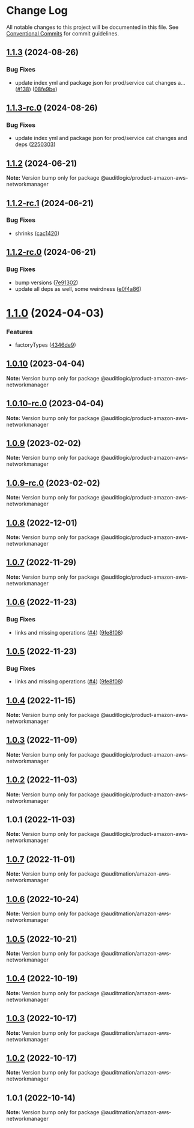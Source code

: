 # Change Log

All notable changes to this project will be documented in this file.
See [Conventional Commits](https://conventionalcommits.org) for commit guidelines.

## [1.1.3](https://github.com/auditlogic/product/compare/@auditlogic/product-amazon-aws-networkmanager@1.1.2...@auditlogic/product-amazon-aws-networkmanager@1.1.3) (2024-08-26)


### Bug Fixes

* update index yml and package json for prod/service cat changes a… ([#138](https://github.com/auditlogic/product/issues/138)) ([08fe9be](https://github.com/auditlogic/product/commit/08fe9beb1c8457462a19bc69caa02e6212d97e1a))





## [1.1.3-rc.0](https://github.com/auditlogic/product/compare/@auditlogic/product-amazon-aws-networkmanager@1.1.2...@auditlogic/product-amazon-aws-networkmanager@1.1.3-rc.0) (2024-08-26)


### Bug Fixes

* update index yml and package json for prod/service cat changes and deps ([2250303](https://github.com/auditlogic/product/commit/225030363a363608240135b7ebed386b28f01e4b))





## [1.1.2](https://github.com/auditlogic/product/compare/@auditlogic/product-amazon-aws-networkmanager@1.1.2-rc.1...@auditlogic/product-amazon-aws-networkmanager@1.1.2) (2024-06-21)

**Note:** Version bump only for package @auditlogic/product-amazon-aws-networkmanager





## [1.1.2-rc.1](https://github.com/auditlogic/product/compare/@auditlogic/product-amazon-aws-networkmanager@1.1.2-rc.0...@auditlogic/product-amazon-aws-networkmanager@1.1.2-rc.1) (2024-06-21)


### Bug Fixes

* shrinks ([cac1420](https://github.com/auditlogic/product/commit/cac14200fefcd8183ab69fe89a47bd3f70f563e9))





## [1.1.2-rc.0](https://github.com/auditlogic/product/compare/@auditlogic/product-amazon-aws-networkmanager@1.1.0...@auditlogic/product-amazon-aws-networkmanager@1.1.2-rc.0) (2024-06-21)


### Bug Fixes

* bump versions ([7e91302](https://github.com/auditlogic/product/commit/7e913023b8b312150ed7762c32fbbe616be71de5))
* update all deps as well, some weirdness ([e0f4a86](https://github.com/auditlogic/product/commit/e0f4a864714e2d3de6bbf3da014d5312fe53be2f))





# [1.1.0](https://github.com/auditlogic/product/compare/@auditlogic/product-amazon-aws-networkmanager@1.0.10...@auditlogic/product-amazon-aws-networkmanager@1.1.0) (2024-04-03)


### Features

* factoryTypes ([4346de9](https://github.com/auditlogic/product/commit/4346de92693aee892fccf725338ffc7b80ab182b))





## [1.0.10](https://github.com/auditlogic/product/compare/@auditlogic/product-amazon-aws-networkmanager@1.0.9...@auditlogic/product-amazon-aws-networkmanager@1.0.10) (2023-04-04)

**Note:** Version bump only for package @auditlogic/product-amazon-aws-networkmanager





## [1.0.10-rc.0](https://github.com/auditlogic/product/compare/@auditlogic/product-amazon-aws-networkmanager@1.0.9...@auditlogic/product-amazon-aws-networkmanager@1.0.10-rc.0) (2023-04-04)

**Note:** Version bump only for package @auditlogic/product-amazon-aws-networkmanager





## [1.0.9](https://github.com/auditlogic/product/compare/@auditlogic/product-amazon-aws-networkmanager@1.0.8...@auditlogic/product-amazon-aws-networkmanager@1.0.9) (2023-02-02)

**Note:** Version bump only for package @auditlogic/product-amazon-aws-networkmanager





## [1.0.9-rc.0](https://github.com/auditlogic/product/compare/@auditlogic/product-amazon-aws-networkmanager@1.0.8...@auditlogic/product-amazon-aws-networkmanager@1.0.9-rc.0) (2023-02-02)

**Note:** Version bump only for package @auditlogic/product-amazon-aws-networkmanager





## [1.0.8](https://github.com/auditlogic/product/compare/@auditlogic/product-amazon-aws-networkmanager@1.0.7...@auditlogic/product-amazon-aws-networkmanager@1.0.8) (2022-12-01)

**Note:** Version bump only for package @auditlogic/product-amazon-aws-networkmanager





## [1.0.7](https://github.com/auditlogic/product/compare/@auditlogic/product-amazon-aws-networkmanager@1.0.6...@auditlogic/product-amazon-aws-networkmanager@1.0.7) (2022-11-29)

**Note:** Version bump only for package @auditlogic/product-amazon-aws-networkmanager





## [1.0.6](https://github.com/auditlogic/product/compare/@auditlogic/product-amazon-aws-networkmanager@1.0.4...@auditlogic/product-amazon-aws-networkmanager@1.0.6) (2022-11-23)


### Bug Fixes

* links and missing operations ([#4](https://github.com/auditlogic/product/issues/4)) ([9fe8f08](https://github.com/auditlogic/product/commit/9fe8f08fe7c57fdb79f991ac35bd6ac2e7dcad38))





## [1.0.5](https://github.com/auditlogic/product/compare/@auditlogic/product-amazon-aws-networkmanager@1.0.4...@auditlogic/product-amazon-aws-networkmanager@1.0.5) (2022-11-23)


### Bug Fixes

* links and missing operations ([#4](https://github.com/auditlogic/product/issues/4)) ([9fe8f08](https://github.com/auditlogic/product/commit/9fe8f08fe7c57fdb79f991ac35bd6ac2e7dcad38))





## [1.0.4](https://github.com/auditlogic/product/compare/@auditlogic/product-amazon-aws-networkmanager@1.0.3...@auditlogic/product-amazon-aws-networkmanager@1.0.4) (2022-11-15)

**Note:** Version bump only for package @auditlogic/product-amazon-aws-networkmanager





## [1.0.3](https://github.com/auditlogic/product/compare/@auditlogic/product-amazon-aws-networkmanager@1.0.2...@auditlogic/product-amazon-aws-networkmanager@1.0.3) (2022-11-09)

**Note:** Version bump only for package @auditlogic/product-amazon-aws-networkmanager





## [1.0.2](https://github.com/auditlogic/product/compare/@auditlogic/product-amazon-aws-networkmanager@1.0.1...@auditlogic/product-amazon-aws-networkmanager@1.0.2) (2022-11-03)

**Note:** Version bump only for package @auditlogic/product-amazon-aws-networkmanager





## 1.0.1 (2022-11-03)

**Note:** Version bump only for package @auditlogic/product-amazon-aws-networkmanager





## [1.0.7](https://github.com/auditmation/store-content/compare/@auditmation/amazon-aws-networkmanager@1.0.6...@auditmation/amazon-aws-networkmanager@1.0.7) (2022-11-01)

**Note:** Version bump only for package @auditmation/amazon-aws-networkmanager





## [1.0.6](https://github.com/auditmation/store-content/compare/@auditmation/amazon-aws-networkmanager@1.0.5...@auditmation/amazon-aws-networkmanager@1.0.6) (2022-10-24)

**Note:** Version bump only for package @auditmation/amazon-aws-networkmanager





## [1.0.5](https://github.com/auditmation/store-content/compare/@auditmation/amazon-aws-networkmanager@1.0.4...@auditmation/amazon-aws-networkmanager@1.0.5) (2022-10-21)

**Note:** Version bump only for package @auditmation/amazon-aws-networkmanager





## [1.0.4](https://github.com/auditmation/store-content/compare/@auditmation/amazon-aws-networkmanager@1.0.3...@auditmation/amazon-aws-networkmanager@1.0.4) (2022-10-19)

**Note:** Version bump only for package @auditmation/amazon-aws-networkmanager





## [1.0.3](https://github.com/auditmation/store-content/compare/@auditmation/amazon-aws-networkmanager@1.0.2...@auditmation/amazon-aws-networkmanager@1.0.3) (2022-10-17)

**Note:** Version bump only for package @auditmation/amazon-aws-networkmanager





## [1.0.2](https://github.com/auditmation/store-content/compare/@auditmation/amazon-aws-networkmanager@1.0.1...@auditmation/amazon-aws-networkmanager@1.0.2) (2022-10-17)

**Note:** Version bump only for package @auditmation/amazon-aws-networkmanager





## 1.0.1 (2022-10-14)

**Note:** Version bump only for package @auditmation/amazon-aws-networkmanager
